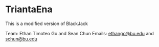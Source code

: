 # TriantaEna
This is a modified version of BlackJack

Team: Ethan Timoteo Go and Sean Chun
Emails: ethango@bu.edu and schun@bu.edu
